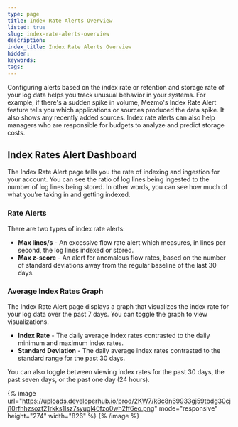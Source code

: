 ```yaml
---
type: page
title: Index Rate Alerts Overview
listed: true
slug: index-rate-alerts-overview
description: 
index_title: Index Rate Alerts Overview
hidden: 
keywords: 
tags: 
---
```


Configuring alerts based on the index rate or retention and storage rate of your log data helps you track unusual behavior in your systems. For example, if there's a sudden spike in volume, Mezmo's Index Rate Alert feature tells you which applications or sources produced the data spike. It also shows any recently added sources. Index rate alerts can also help managers who are responsible for budgets to analyze and predict storage costs.

## Index Rates Alert Dashboard

The Index Rate Alert page tells you the rate of indexing and ingestion for your account. You can see the ratio of log lines being ingested to the number of log lines being stored. In other words, you can see how much of what you're taking in and getting indexed.

### Rate Alerts

There are two types of index rate alerts:

- **Max lines/s** - An excessive flow rate alert which measures, in lines per second, the log lines indexed or stored.
- **Max z-score** - An alert for anomalous flow rates, based on the number of standard deviations away from the regular baseline of the last 30 days.

### Average Index Rates Graph

The Index Rate Alert page displays a graph that visualizes the index rate for your log data over the past 7 days. You can toggle the graph to view visualizations.

- **Index Rate** - The daily average index rates contrasted to the daily minimum and maximum index rates.
- **Standard Deviation** - The daily average index rates contrasted to the standard range for the past 30 days.

You can also toggle between viewing index rates for the past 30 days, the past seven days, or the past one day (24 hours).

{% image url="https://uploads.developerhub.io/prod/2KW7/k8c8n69933gj59tbdg30cjj10rfhhzsozt21rkks1lsz7syugl46fzo0wh2ff6eo.png" mode="responsive" height="274" width="826" %}
{% /image %}